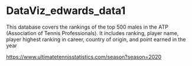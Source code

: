 # DataViz_edwards_data1
This database covers the rankings of the top 500 males in the ATP (Association of Tennis Professionals). It includes ranking, player name, player highest ranking in career, country of origin, and point earned in the year

https://www.ultimatetennisstatistics.com/season?season=2020
